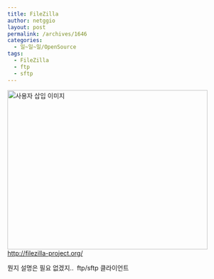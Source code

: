 ```yaml
---
title: FileZilla
author: netggio
layout: post
permalink: /archives/1646
categories:
  - 일~일~일/OpenSource
tags:
  - FileZilla
  - ftp
  - sftp
---
```

<img src="http://netggio.pe.kr/wp-content/uploads/1/1281003061.png" class="aligncenter" width="450" height="358" alt="사용자 삽입 이미지" /><http://filezilla-project.org/>  
  
뭔지 설명은 필요 없겠지.. &nbsp;ftp/sftp 클라이언트